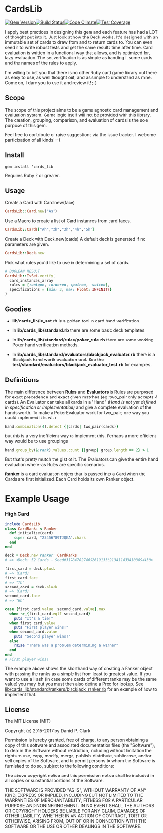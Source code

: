 # CardsLib

[![Gem Version](https://badge.fury.io/rb/cards_lib.svg)](http://badge.fury.io/rb/cards_lib)[![Build Status](https://travis-ci.org/danielpclark/CardsLib.svg?branch=master)](https://travis-ci.org/danielpclark/CardsLib)[![Code Climate](https://codeclimate.com/github/danielpclark/CardsLib/badges/gpa.svg)](https://codeclimate.com/github/danielpclark/CardsLib)[![Test Coverage](https://codeclimate.com/github/danielpclark/CardsLib/badges/coverage.svg)](https://codeclimate.com/github/danielpclark/CardsLib/coverage)

I apply best practices in designing this gem and each feature has had
a LOT of thought put into it. Just look at how the Deck works. It's
designed with an immutable set of cards to draw from and to return
cards to. You can even seed it to write robust tests and get the same
results time after time. Card evaluation is written in a functional
way that allows, and is optimized for, lazy evaluation. The set
verification is as simple as handing it some cards and the names of
the rules to apply.

I'm willing to bet you that there is no other Ruby card game library
out there as easy to use, as well thought out, and as simple to
understand as mine. Come on, I dare you to use it and review it! ;-)

## Scope

The scope of this project aims to be a game agnostic card management
and evaluation system.  Game logic itself will not be provided with
this library.  The creation, grouping, comparison, and evaluation of
cards is the sole purpose of this gem.

Feel free to contribute or raise suggestions via the issue tracker.
I welcome participation of all kinds! :-)

## Install

```
gem install 'cards_lib'
```
Requires Ruby 2 or greater.

## Usage

Create a Card with Card.new(face)

```ruby
CardsLib::Card.new("As")
```

Use a Macro to create a list of Card instances from card faces.

```ruby
CardsLib::Cards["Ah","2h","3h","4h","5h"]
```

Create a Deck with Deck.new(cards)
A default deck is generated if no parameters are given.

```ruby
CardsLib::Deck.new
```

Pick what rules you'd like to use in determining a set of cards.

```ruby
# BOOLEAN RESULT
CardsLib::IsSet.verify(
  card_instances_array,
  rules = [:unique, :ordered, :paired, :suited],
  specifications = {min: 3, max: Float::INFINITY}
)
```

## Goodies

* **lib/cards_lib/is_set.rb** is a golden tool in card hand verification.

* In **lib/cards_lib/standard.rb** there are some basic deck templates.

* In **lib/cards_lib/standard/rules/poker_rule.rb** there are some working Poker hand verification methods.

* In **lib/cards_lib/standard/evaluators/blackjack_evaluator.rb** there is a Blackjack hand worth evaluation tool.  See the **test/standard/evaluators/blackjack_evaluator_test.rb** for examples.

## Definitions

The main difference between **Rules** and **Evaluators** is Rules are purposed
for exact precedence and exact given matches (eg: two_pair only accepts
4 cards).  An Evaluator can take all cards in a "Hand" *(Hand is not yet
defined in specification or implementation)* and give a complete evaluation
of the hands worth.  To make a PokerEvaluator work for two_pair; one way you
could implement it is with

```ruby
hand.combination(4).detect {|cards| two_pair(cards)}
```

but this is a very inefficient way to implement this.  Perhaps a more
efficient way would be to use groupings

```ruby
hand.group_by(&:rank).values.count {|group| group.length == 2} > 1
```

But that's pretty mutch the gist of it.  The Evaluators can give the
entire hand evaluation where-as Rules are specific scenarios.

**Ranker** is a card evaluation object that is passed into a Card when
the Cards are first initialized.  Each Card holds its own Ranker
object.

# Example Usage

### High Card

```ruby
include CardsLib
class CardRanks < Ranker
  def initialize(card)
    super card, "23456789TJQKA".chars
  end
end

deck = Deck.new ranker: CardRanks
# => <Deck: 52 Cards - Seed#317847827465261913302134114334103894430>

first_card = deck.pluck
# => (Card)
first_card.face
# => "Th"
second_card = deck.pluck
# => (Card)
second_card.face
# => "6h"

case [first_card.value, second_card.value].max
  when ->_{first_card.eql? second_card}
    puts "It's a tie!"
  when first_card.value
    puts "First player wins!"
  when second_card.value
    puts "Second player wins!"
  else
    raise "There was a problem determining a winner"
  end
end
# First player wins!
```

The example above shows the shorthand way of creating a Ranker object with passing the ranks
as a simple list from least to greatest value.  If you want to use a Hash (in case some cards
of different ranks may be the same value) you may, but you must then also define a Proc for
lookup.  See [lib/cards_lib/standard/rankers/blackjack_ranker.rb](https://github.com/danielpclark/CardsLib/blob/master/lib/cards_lib/standard/rankers/blackjack_ranker.rb) for an example of how to implement that.

## License

The MIT License (MIT)

Copyright (c) 2015-2017 by Daniel P. Clark

Permission is hereby granted, free of charge, to any person obtaining a copy of this software and associated documentation files (the "Software"), to deal in the Software without restriction, including without limitation the rights to use, copy, modify, merge, publish, distribute, sublicense, and/or sell copies of the Software, and to permit persons to whom the Software is furnished to do so, subject to the following conditions:

The above copyright notice and this permission notice shall be included in all copies or substantial portions of the Software.

THE SOFTWARE IS PROVIDED "AS IS", WITHOUT WARRANTY OF ANY KIND, EXPRESS OR IMPLIED, INCLUDING BUT NOT LIMITED TO THE WARRANTIES OF MERCHANTABILITY, FITNESS FOR A PARTICULAR PURPOSE AND NONINFRINGEMENT. IN NO EVENT SHALL THE AUTHORS OR COPYRIGHT HOLDERS BE LIABLE FOR ANY CLAIM, DAMAGES OR OTHER LIABILITY, WHETHER IN AN ACTION OF CONTRACT, TORT OR OTHERWISE, ARISING FROM, OUT OF OR IN CONNECTION WITH THE SOFTWARE OR THE USE OR OTHER DEALINGS IN THE SOFTWARE.
